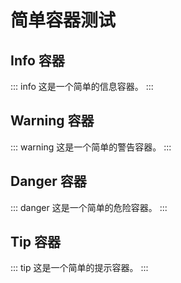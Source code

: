# 简单容器测试

## Info 容器

::: info
这是一个简单的信息容器。
:::

## Warning 容器

::: warning
这是一个简单的警告容器。
:::

## Danger 容器

::: danger
这是一个简单的危险容器。
:::

## Tip 容器

::: tip
这是一个简单的提示容器。
:::
